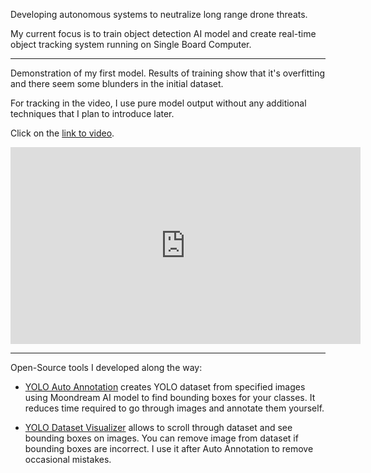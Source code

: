 Developing autonomous systems to neutralize long range drone threats. 

My current focus is to train object detection AI model and create real-time object tracking system running on Single Board Computer.

---

Demonstration of my first model. Results of training show that it's overfitting and there seem some blunders in the initial dataset.

For tracking in the video, I use pure model output without any additional techniques that I plan to introduce later.

Click on the [link to video](https://www.youtube.com/watch?v=BvAa8w46dtk).

<iframe width="560" height="315" src="https://www.youtube.com/embed/BvAa8w46dtk?si=hzgGpZQ70anCTmFZ" title="YouTube video player" frameborder="0" allow="accelerometer; autoplay; clipboard-write; encrypted-media; gyroscope; picture-in-picture; web-share" referrerpolicy="strict-origin-when-cross-origin" allowfullscreen></iframe>

---

Open-Source tools I developed along the way:

- [YOLO Auto Annotation](https://github.com/roman-koshchei/yolo-auto-annotation) creates YOLO dataset from specified images using Moondream AI model to find bounding boxes for your classes. It reduces time required to go through images and annotate them yourself.

- [YOLO Dataset Visualizer](https://github.com/roman-koshchei/yolo-dataset-visualizer) allows to scroll through dataset and see bounding boxes on images. You can remove image from dataset if bounding boxes are incorrect. I use it after Auto Annotation to remove occasional mistakes.
